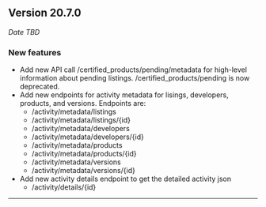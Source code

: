 
## Version 20.7.0
_Date TBD_

### New features
* Add new API call /certified_products/pending/metadata for high-level information about pending listings. /certified_products/pending is now deprecated.
* Add new endpoints for activity metadata for lisings, developers, products, and versions. Endpoints are:
  * /activity/metadata/listings
  * /activity/metadata/listings/{id}
  * /activity/metadata/developers
  * /activity/metadata/developers/{id}
  * /activity/metadata/products
  * /activity/metadata/products/{id}
  * /activity/metadata/versions
  * /activity/metadata/versions/{id}
* Add new activity details endpoint to get the detailed activity json
  * /activity/details/{id}

---

